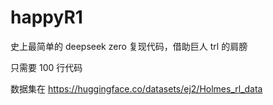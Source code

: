 # happyR1

史上最简单的 deepseek zero 复现代码，借助巨人 trl 的肩膀

只需要 100 行代码

数据集在 https://huggingface.co/datasets/ej2/Holmes_rl_data
